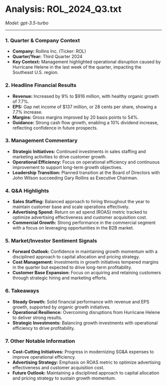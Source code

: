 # Analysis: ROL_2024_Q3.txt

*Model: gpt-3.5-turbo*

---

### 1. Quarter & Company Context
- **Company:** Rollins Inc. (Ticker: ROL)
- **Quarter/Year:** Third Quarter 2024
- **Key Context:** Management highlighted operational disruption caused by Hurricane Helene in the last week of the quarter, impacting the Southeast U.S. region.

### 2. Headline Financial Results
- **Revenue:** Increased by 9% to $916 million, with healthy organic growth of 7.7%.
- **EPS:** Gap net income of $137 million, or 28 cents per share, showing a 7.7% increase.
- **Margins:** Gross margins improved by 20 basis points to 54%.
- **Guidance:** Strong cash flow growth, enabling a 10% dividend increase, reflecting confidence in future prospects.

### 3. Management Commentary
- **Strategic Initiatives:** Continued investments in sales staffing and marketing activities to drive customer growth.
- **Operational Efficiency:** Focus on operational efficiency and continuous improvement to support long-term growth objectives.
- **Leadership Transition:** Planned transition at the Board of Directors with John Wilson succeeding Gary Rollins as Executive Chairman.

### 4. Q&A Highlights
- **Sales Staffing:** Balanced approach to hiring throughout the year to maintain customer base and scale operations effectively.
- **Advertising Spend:** Return on ad spend (ROAS) metric tracked to optimize advertising effectiveness and customer acquisition cost.
- **Commercial Growth:** Strong performance in the commercial segment with a focus on leveraging opportunities in the B2B market.

### 5. Market/Investor Sentiment Signals
- **Forward Outlook:** Confidence in maintaining growth momentum with a disciplined approach to capital allocation and pricing strategy.
- **Cost Management:** Investments in growth initiatives tempered margins in the quarter but expected to drive long-term profitability.
- **Customer Base Expansion:** Focus on acquiring and retaining customers through strategic hiring and marketing efforts.

### 6. Takeaways
- **Steady Growth:** Solid financial performance with revenue and EPS growth, supported by organic growth initiatives.
- **Operational Resilience:** Overcoming disruptions from Hurricane Helene to deliver strong results.
- **Strategic Investments:** Balancing growth investments with operational efficiency to drive profitability.

### 7. Other Notable Information
- **Cost-Cutting Initiatives:** Progress in modernizing SG&A expenses to improve operational efficiency.
- **Advertising Strategy:** Emphasis on ROAS metric to optimize advertising effectiveness and customer acquisition cost.
- **Future Outlook:** Maintaining a disciplined approach to capital allocation and pricing strategy to sustain growth momentum.